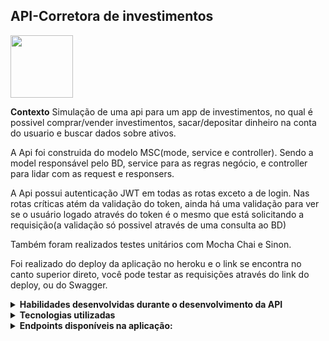 
 
 ## API-Corretora de investimentos


 <image width = 100px src= https://acegif.com/wp-content/gifs/pig-87.gif  >  




**Contexto**
Simulação de uma api para um app de investimentos, no qual é possivel comprar/vender investimentos, 
sacar/depositar dinheiro na conta do usuario e buscar dados sobre ativos. 

A Api foi construida do modelo MSC(mode, service e controller).
Sendo a model responsável pelo BD, service para as regras negócio, e controller para lidar com as request e responsers.

A  Api possui autenticação JWT em todas as rotas exceto a de login. Nas rotas críticas atém da validação do token, ainda há
uma validação para ver se o usuário logado através do token é o mesmo que está solicitando a requisição(a validação só possivel 
através de uma consulta ao BD)

Também foram realizados testes unitários com Mocha Chai e Sinon.

Foi realizado do deploy da aplicação no heroku e o link se encontra no canto superior direto, você pode testar as requisições 
através do link do deploy, ou do Swagger.


<details>
 <summary><strong>Habilidades desenvolvidas durante o desenvolvimento da API</strong></summary><br />
 
- :fire: **Organizar uma aplicação completa desde o primeiro passo**; :fire:
- Delegar responsabilidades específicas para essa camada;
- Estruturar uma aplicação em camadas;
- Melhorar manutenibilidade e reusabilidade do código;
- Entender e aplicar os padrões REST;
- Escrever assinaturas para APIs intuitivas e facilmente entendíveis;
-  :fire: **Documentar aplicação com o Swagger**; :fire:
- Utilizar JWT para autenticação;
- Configurar docker-compose;
- Utilizar Dotenv para para as variáveis de ambiente secretas.;
- Utilizar Joi para tratamento de erros;
-  :fire: **Fazer deploy de uma aplicação backEnd com banco de dados  na nuvem através heroku**; :fire:
- Realizar testes unitários tentando buscar cobertura de 100%.
 
 
</details>

<details>
 <summary><strong>Tecnologias utilizadas</strong></summary><br />

- JavaScrip |  Mocha      |  Chai
- Sinon     |  Joi        |  Dotenv
- Node.js   |  Express.js |  MySQL
- Swagger   |  JWT

</details>

<details>
 <summary><strong>Endpoints disponíveis na aplicação:</strong></summary><br />
 
 **Disponíveis para serem testados, e com mais especificações no link abaixo:**
 
  https://app.swaggerhub.com/apis/Alineol/xp_api1/1.0.0
 
 ![image](https://user-images.githubusercontent.com/92826153/180629130-da857b42-399c-4010-9a3b-e8d56ffb0656.png)


</details>

